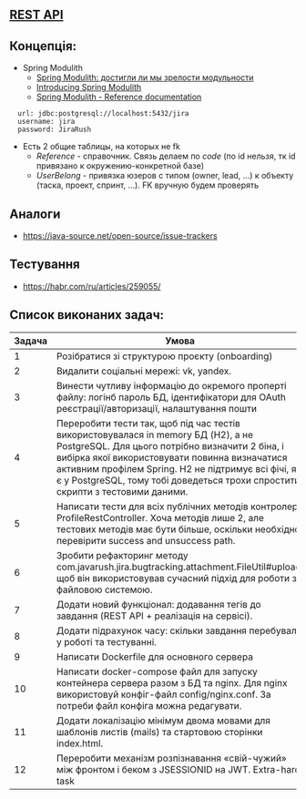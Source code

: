 ## [REST API](http://localhost:8080/doc)

## Концепція:

- Spring Modulith
    - [Spring Modulith: достигли ли мы зрелости модульности](https://habr.com/ru/post/701984/)
    - [Introducing Spring Modulith](https://spring.io/blog/2022/10/21/introducing-spring-modulith)
    - [Spring Modulith - Reference documentation](https://docs.spring.io/spring-modulith/docs/current-SNAPSHOT/reference/html/)

```
  url: jdbc:postgresql://localhost:5432/jira
  username: jira
  password: JiraRush
```

- Есть 2 общие таблицы, на которых не fk
    - _Reference_ - справочник. Связь делаем по _code_ (по id нельзя, тк id привязано к окружению-конкретной базе)
    - _UserBelong_ - привязка юзеров с типом (owner, lead, ...) к объекту (таска, проект, спринт, ...). FK вручную будем
      проверять

## Аналоги

- https://java-source.net/open-source/issue-trackers

## Тестування

- https://habr.com/ru/articles/259055/

## Список виконаних задач:
| Задача      | Умова                                             | Статус      |
|-------------|---------------------------------------------------|-------------|
| 1           | Розібратися зі структурою проєкту (onboarding)    | :white_check_mark:     |
| 2          | Видалити соціальні мережі: vk, yandex.      | :white_check_mark:      |
| 3     | Винести чутливу інформацію до окремого проперті файлу: логінб пароль БД, ідентифікатори для OAuth реєстрації/авторизації, налаштування пошти| :white_check_mark:           |
| 4     | Переробити тести так, щоб під час тестів використовувалася in memory БД (H2), а не PostgreSQL. Для цього потрібно визначити 2 біна, і вибірка якої використовувати повинна визначатися активним профілем Spring. H2 не підтримує всі фічі, які є у PostgreSQL, тому тобі доведеться трохи спростити скрипти з тестовими даними. | :construction:      |
| 5     | Написати тести для всіх публічних методів контролера ProfileRestController. Хоча методів лише 2, але тестових методів має бути більше, оскільки необхідно перевірити success and unsuccess path.| :construction:      |
| 6     | Зробити рефакторинг методу com.javarush.jira.bugtracking.attachment.FileUtil#upload, щоб він використовував сучасний підхід для роботи з файловою системою.| :white_check_mark:          |
| 7     | Додати новий функціонал: додавання тегів до завдання (REST API + реалізація на сервісі). | :white_check_mark:          |
| 8     | Додати підрахунок часу: скільки завдання перебувало у роботі та тестуванні. | :construction:         |
| 9     | Написати Dockerfile для основного сервера | :construction:          |
| 10     | Написати docker-compose файл для запуску контейнера сервера разом з БД та nginx. Для nginx використовуй конфіг-файл config/nginx.conf. За потреби файл конфіга можна редагувати. | :construction:          |
| 11     | Додати локалізацію мінімум двома мовами для шаблонів листів (mails) та стартовою сторінки index.html.  | :white_check_mark:          |
| 12     | Переробити механізм розпізнавання «свій-чужий» між фронтом і беком з JSESSIONID на JWT. Extra-hard task  | :construction:         |
